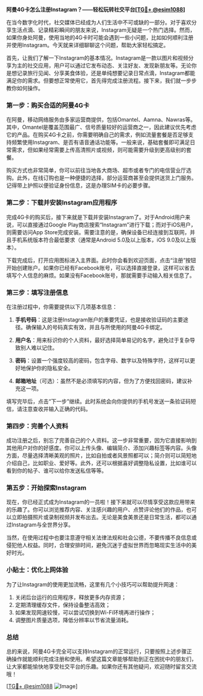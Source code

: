**阿曼4G卡怎么注册Instagram？——轻松玩转社交平台[[TG💪+ @esim1088](https://t.me/s/esim1088)]**

在当今数字化时代，社交媒体已经成为人们生活中不可或缺的一部分。对于喜欢分享生活点滴、记录精彩瞬间的朋友来说，Instagram无疑是一个热门选择。然而，如果你身处阿曼，使用当地的4G卡时可能会遇到一些小问题，比如如何顺利注册并使用Instagram。今天就来详细聊聊这个问题，帮助大家轻松搞定。

首先，让我们了解一下Instagram的基本情况。Instagram是一款以图片和视频分享为主的社交应用，用户可以通过它发布动态、关注好友、发现新朋友等。无论你是想记录旅行见闻、分享美食体验，还是单纯想要记录日常点滴，Instagram都能满足你的需求。但要想正常使用它，首先得完成注册流程。接下来，我们就一步步教你如何操作。

### 第一步：购买合适的阿曼4G卡

在阿曼，移动网络服务由多家运营商提供，包括Omantel、Aamna、Nawras等。其中，Omantel是覆盖范围最广、信号质量较好的运营商之一，因此建议优先考虑它的产品。在购买4G卡之前，你需要明确自己的需求，例如流量套餐是否足够支持频繁使用Instagram、是否有语音通话功能等。一般来说，基础套餐即可满足日常需求，但如果经常需要上传高清照片或视频，则可能需要升级到更高级别的套餐。

购买方式也非常简单，你可以前往当地各大商场、超市或者专门的电信营业厅选购。此外，在线订购也是一种便捷的选择，部分运营商甚至会提供送货上门服务。记得带上护照以便验证身份信息，这是办理SIM卡的必要步骤。

### 第二步：下载并安装Instagram应用程序

完成4G卡的购买后，接下来就是下载并安装Instagram了。对于Android用户来说，可以直接通过Google Play商店搜索“Instagram”进行下载；而对于iOS用户，则需要访问App Store完成安装。需要注意的是，确保设备已经连接到互联网，并且手机系统版本符合最低要求（通常是Android 5.0及以上版本，iOS 9.0及以上版本）。

下载完成后，打开应用图标进入主界面。此时你会看到欢迎页面，点击“注册”按钮开始创建账户。如果你已经有Facebook账号，可以选择直接登录，这样可以省去填写个人信息的麻烦。如果没有Facebook账号，那就需要手动输入相关信息了。

### 第三步：填写注册信息

在注册过程中，你需要提供以下几项基本信息：

1. **手机号码**：这是注册Instagram账户的重要凭证，也是接收验证码的主要途径。确保输入的号码真实有效，并且与所使用的阿曼4G卡绑定。
   
2. **用户名**：用来标识你的个人资料，最好选择简单易记的名字，避免过于复杂导致别人难以记住。

3. **密码**：设置一个强度较高的密码，包含字母、数字以及特殊字符，这样可以更好地保护你的隐私安全。

4. **邮箱地址**（可选）：虽然不是必须填写的内容，但为了方便找回密码，建议补充这一项。

填写完毕后，点击“下一步”继续。此时系统会向你提供的手机号发送一条验证码短信，请注意查收并输入正确的代码。

### 第四步：完善个人资料

成功注册之后，别忘了完善自己的个人资料。这一步非常重要，因为它直接影响到其他用户对你的好感度。你可以上传头像、编辑简介、添加兴趣标签等内容。头像方面，尽量选择清晰美观的照片，比如自拍或者风景照都可以；简介则可以简短地介绍自己，比如职业、爱好等。此外，还可以根据喜好调整隐私设置，比如谁可以看到你的帖子、谁可以给你发送私信等等。

### 第五步：开始探索Instagram

现在，你已经正式成为Instagram的一员啦！接下来就可以尽情享受这款应用带来的乐趣了。你可以浏览推荐内容、关注感兴趣的用户、点赞评论他们的作品，也可以立即拍摄照片或录制视频并发布出去。无论是美食美景还是日常生活，都可以通过Instagram与全世界分享。

当然，在使用过程中也要注意遵守相关法律法规和社会公德，不要传播不良信息或侵犯他人权益。同时，合理安排时间，避免沉迷于虚拟世界而忽略现实生活中的美好时光。

### 小贴士：优化上网体验

为了让Instagram的使用更加流畅，这里有几个小技巧可以帮助提升网速：

1. 关闭后台运行的应用程序，释放更多内存资源；
2. 定期清理缓存文件，保持设备整洁高效；
3. 如果发现网速较慢，可以尝试切换到Wi-Fi环境再进行操作；
4. 调整图片质量选项，降低分辨率以节省流量消耗。

### 总结

总的来说，阿曼4G卡完全可以支持Instagram的正常运行，只要按照上述步骤正确操作就能顺利完成注册和使用。希望这篇文章能够帮助到正在困扰中的朋友们，让大家都能愉快地享受社交平台的乐趣。如果你还有其他疑问，欢迎随时留言交流哦！

[[TG💪+ @esim1088](https://t.me/s/esim1088) ![Image](https://i.postimg.cc/4NQfJmqS/Snipaste-2025-05-13-00-14-12.png)]